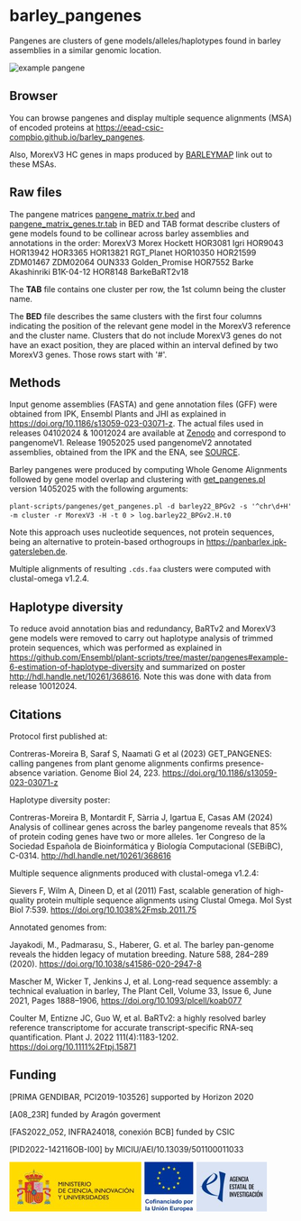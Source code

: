 # barley_pangenes

Pangenes are clusters of gene models/alleles/haplotypes found in barley assemblies in a similar genomic location.

![example pangene](https://media.springernature.com/lw685/springer-static/image/art%3A10.1186%2Fs13059-023-03071-z/MediaObjects/13059_2023_3071_Fig4_HTML.png)

## Browser

You can browse pangenes and display multiple sequence alignments (MSA) of encoded proteins at 
<https://eead-csic-compbio.github.io/barley_pangenes>.

Also, MorexV3 HC genes in maps produced by [BARLEYMAP](https://barleymap.eead.csic.es) link out to these MSAs.

## Raw files

The pangene matrices [pangene_matrix.tr.bed](./pangene_matrix.tr.bed) and 
[pangene_matrix_genes.tr.tab](./pangene_matrix_genes.tr.tab) 
in BED and TAB format describe clusters of gene models found to be collinear across barley assemblies and annotations in the order: 
    MorexV3 Morex Hockett HOR3081 Igri HOR9043 HOR13942 HOR3365 HOR13821 RGT_Planet HOR10350 HOR21599 ZDM01467 ZDM02064 OUN333 Golden_Promise HOR7552 Barke Akashinriki B1K-04-12 HOR8148 BarkeBaRT2v18

The **TAB** file contains one cluster per row, the 1st column being the cluster name.

The **BED** file describes the same clusters with the first four columns indicating the
position of the relevant gene model in the MorexV3 reference and the cluster name.
Clusters that do not include MorexV3 genes do not have an exact position, they are placed
within an interval defined by two MorexV3 genes. Those rows start with '#'.

## Methods

Input genome assemblies (FASTA) and gene annotation files (GFF) were obtained from IPK,
Ensembl Plants and JHI as explained in <https://doi.org/10.1186/s13059-023-03071-z>. 
The actual files used in releases 04102024 & 10012024 are available at
[Zenodo](https://zenodo.org/records/7961646) and correspond to pangenomeV1.
Release 19052025 used pangenomeV2 annotated assemblies, obtained from the IPK and the ENA,
see [SOURCE](/SOURCE.txt).

Barley pangenes were produced by computing Whole Genome Alignments followed by gene model overlap and clustering with 
[get_pangenes.pl](https://github.com/Ensembl/plant-scripts/tree/master/pangenes) 
version 14052025 with the following arguments:

    plant-scripts/pangenes/get_pangenes.pl -d barley22_BPGv2 -s '^chr\d+H' -m cluster -r MorexV3 -H -t 0 > log.barley22_BPGv2.H.t0

Note this approach uses nucleotide sequences, not protein sequences, being an alternative to protein-based orthogroups in <https://panbarlex.ipk-gatersleben.de>.

Multiple alignments of resulting `.cds.faa` clusters were computed with clustal-omega v1.2.4.

## Haplotype diversity

To reduce avoid annotation bias and redundancy, BaRTv2 and MorexV3 gene models were removed to
carry out haplotype analysis of trimmed protein sequences, which was performed as explained in 
<https://github.com/Ensembl/plant-scripts/tree/master/pangenes#example-6-estimation-of-haplotype-diversity>
and summarized on poster <http://hdl.handle.net/10261/368616>. Note this was done with data from release 10012024.


## Citations

Protocol first published at:

Contreras-Moreira B, Saraf S, Naamati G et al (2023) GET_PANGENES: calling pangenes from plant genome alignments confirms presence-absence variation. Genome Biol 24, 223. https://doi.org/10.1186/s13059-023-03071-z

Haplotype diversity poster:

Contreras-Moreira B, Montardit F, Sàrria J, Igartua E, Casas AM (2024) Analysis of collinear genes across the barley pangenome reveals that 85% of protein coding genes have two or more alleles. 1er Congreso de la Sociedad Española de Bioinformática y Biología Computacional (SEBiBC), C-0314. http://hdl.handle.net/10261/368616



Multiple sequence alignments produced with clustal-omega v1.2.4:

Sievers F, Wilm A, Dineen D, et al (2011) Fast, scalable generation of high-quality protein multiple sequence alignments using Clustal Omega. Mol Syst Biol 7:539. https://doi.org/10.1038%2Fmsb.2011.75

Annotated genomes from:

Jayakodi, M., Padmarasu, S., Haberer, G. et al. The barley pan-genome reveals the hidden legacy of mutation breeding. Nature 588, 284–289 (2020). https://doi.org/10.1038/s41586-020-2947-8

Mascher M, Wicker T, Jenkins J, et al. Long-read sequence assembly: a technical evaluation in barley, The Plant Cell, Volume 33, Issue 6, June 2021, Pages 1888–1906, https://doi.org/10.1093/plcell/koab077

Coulter M, Entizne JC, Guo W, et al. BaRTv2: a highly resolved barley reference transcriptome for accurate transcript-specific RNA-seq quantification. Plant J. 2022 111(4):1183-1202. https://doi.org/10.1111%2Ftpj.15871


## Funding 

[PRIMA GENDIBAR, PCI2019-103526] supported by Horizon 2020 

[A08_23R] funded by Aragón goverment 

[FAS2022_052, INFRA24018, conexión BCB] funded by CSIC

[PID2022-142116OB-I00] by MICIU/AEI/10.13039/501100011033

![AEI](./AEI.jpg)

